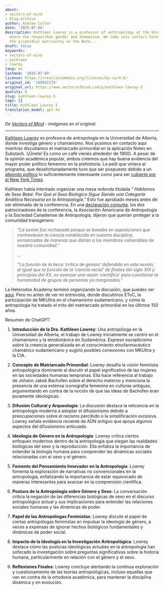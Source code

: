 ```yaml
---
about:
- vectors-of-mind
- blog-archive
author: Andrew Cutler
date: '2025-07-04'
description: Kathleen Lowrey is a professor of anthropology at the University of Alberta,
  where she researches gender and shamanism. We came into contact here while discussing
  the primordial matriarchy on the Note...
draft: false
keywords:
- vectors-of-mind
- kathleen
- lowrey
lang: es
lastmod: '2025-07-04'
license: https://creativecommons.org/licenses/by-sa/4.0/
original_id: '140952174'
original_url: https://www.vectorsofmind.com/p/kathleen-lowrey-5
quality: 6
slug: kathleen-lowrey-5
tags: []
title: Kathleen Lowrey 5
translation_model: gpt-4o
---
```


*De [Vectors of Mind](https://www.vectorsofmind.com/p/kathleen-lowrey-5) - imágenes en el original.*

---

[Kathleen Lowrey](https://apps.ualberta.ca/directory/person/klowrey) es profesora de antropología en la Universidad de Alberta, donde investiga género y chamanismo. Nos pusimos en contacto aquí mientras discutíamos el matriarcado primordial en la aplicación Notes en Substack. (¡Únete! Es como un café vienés alrededor de 1900). A pesar de la opinión académica popular, ambos creemos que hay buena evidencia del mayor poder político femenino en la prehistoria. Le pedí que viniera al programa, que desafortunadamente tuvo que ser pospuesto debido a un [alboroto político](https://www.compactmag.com/article/how-anthropology-canceled-sex/) lo suficientemente interesante como para ser [cubierto por el New York Times](https://www.nytimes.com/2023/09/30/us/anthropology-panel-sex-binary-gender-kathleen-lowery.html).

Kathleen había intentado organizar una mesa redonda titulada “ _Hablemos de Sexo Bebé: Por Qué el Sexo Biológico Sigue Siendo una Categoría Analítica Necesaria en la Antropología.”_ Esto fue aprobado meses antes de ser eliminado de la conferencia. En una [declaración conjunta](https://americananthro.org/news/no-place-for-transphobia-in-anthropology-session-pulled-from-annual-meeting-program/), los dos patrocinadores de la conferencia, la Asociación Americana de Antropología y la Sociedad Canadiense de Antropología, dijeron que querían proteger a la comunidad transgénero:

> _“La sesión fue rechazada porque se basaba en suposiciones que contravienen la ciencia establecida en nuestra disciplina, enmarcadas de maneras que dañan a los miembros vulnerables de nuestra comunidad.”_
> 
>  _…_
> 
>  _“La función de la beca ‘crítica de género’ defendida en esta sesión, al igual que la función de la ‘ciencia racial’ de finales del siglo XIX y principios del XX, es avanzar una razón ‘científica’ para cuestionar la humanidad de grupos de personas ya marginados,”_

La Heterodox Academy terminó organizando la discusión, que puedes ver [aquí](https://www.youtube.com/watch?v=_i5gHhuLBpw). Pero no antes de ver mi entrevista, donde discutimos EToC, la participación de MKUltra en el chamanismo sudamericano, y cómo la antropología ha tratado el mito del matriarcado primordial en los últimos 150 años.

Resumen de ChatGPT:

  1. **Introducción de la Dra. Kathleen Lowrey**: Una antropóloga en la Universidad de Alberta, el trabajo de Lowrey inicialmente se centró en el chamanismo y la etnobotánica en Sudamérica. Expresó escepticismo sobre la creencia generalizada en el conocimiento etnofarmacéutico chamánico sudamericano y sugirió posibles conexiones con MKUltra y la CIA.

  2. **Concepto de Matriarcado Primordial**: Lowrey desafía la visión feminista antropológica dominante al discutir el papel significativo de las mujeres en las sociedades humanas tempranas. Ella hace referencia al trabajo de Johann Jakob Bachofen sobre el derecho materno y menciona la presencia de una extensa iconografía femenina en culturas antiguas, argumentando en contra de la noción de que las ideas de Bachofen eran puramente ideológicas.

  3. **Difusión Cultural y Arqueología**: La discusión destaca la reticencia en la antropología moderna a adoptar el difusionismo debido a preocupaciones sobre el racismo percibido o la simplificación excesiva. Lowrey señala evidencia reciente de ADN antiguo que apoya algunos aspectos del difusionismo anticuado.

  4. **Ideología de Género en la Antropología**: Lowrey critica ciertos enfoques modernos dentro de la antropología que niegan las realidades biológicas del sexo y la reproducción. Ella enfatiza la importancia de entender la biología humana para comprender las dinámicas sociales relacionadas con el sexo y el género.

  5. **Fomento del Pensamiento Innovador en la Antropología**: Lowrey fomenta la exploración de narrativas no convencionales en la antropología, enfatizando la importancia de estar equivocado de maneras interesantes para avanzar en la comprensión científica.

  6. **Postura de la Antropología sobre Género y Sexo**: La conversación critica la negación de las diferencias biológicas de sexo en el discurso antropológico actual y sus implicaciones para entender las relaciones sociales humanas y las dinámicas de poder.

  7. **Papel de las Antropólogas Feministas**: Lowrey discute el papel de ciertas antropólogas feministas en impulsar la ideología de género, a veces a expensas de ignorar hechos biológicos fundamentales y dinámicas de poder social.

  8. **Impacto de la Ideología en la Investigación Antropológica**: Lowrey destaca cómo las posturas ideológicas actuales en la antropología han sofocado la investigación sobre preguntas significativas sobre la historia humana, particularmente en relación con el género y el sexo.

  9. **Reflexiones Finales**: Lowrey concluye alentando la continua exploración y cuestionamiento de las teorías antropológicas, incluso aquellas que van en contra de la ortodoxia académica, para mantener la disciplina dinámica y en evolución.